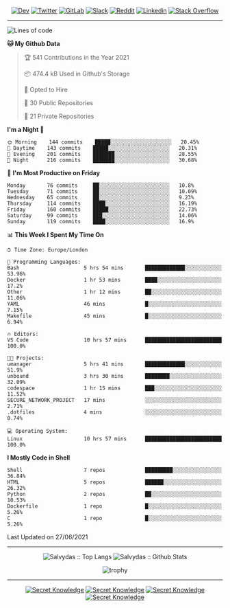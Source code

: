 <div align="center">
  
[![Dev](https://img.shields.io/badge/-DEV-222222?style=flat-square&logo=dev.to&logoColor=white&link=https://dev.to/sso/)](https://dev.to/sso/)
[![Twitter](https://img.shields.io/badge/-Twitter-222222?style=flat-square&logo=twitter&logoColor=white&link=https://twitter.com/digital_wizz/)](https://twitter.com/digital_wizz/)
[![GitLab](https://img.shields.io/badge/-GitLab-222222?style=flat-square&logo=GitLab&logoColor=white&link=https://gitlab.com/ss-o/)](https://gitlab.com/ss-o/)
[![Slack](https://img.shields.io/badge/-Slack-222222?style=flat-square&logo=Slack&logoColor=white&link=https://digital-teams.slack.com/)](https://digital-teams.slack.com/)
[![Reddit](https://img.shields.io/badge/-Reddit-222222?style=flat-square&logo=Reddit&logoColor=white&link=https://https://www.reddit.com/user/ss-o/)](https://www.reddit.com/user/ss-o/)
[![Linkedin](https://img.shields.io/badge/-LinkedIn-222222?style=flat-square&logo=Linkedin&logoColor=white&link=https://www.linkedin.com/in/digital-clouds/)](https://www.linkedin.com/in/digital-clouds/)
[![Stack Overflow](https://img.shields.io/badge/-Stack%20Overflow-222222?style=flat-square&logo=stack-overflow&logoColor=white&link=https://stackoverflow.com/users/13893752/salvydas-lukosius)](https://stackoverflow.com/users/13893752/salvydas-lukosius)

</div>

---

<!--START_SECTION:waka-->
![Lines of code](https://img.shields.io/badge/From%20Hello%20World%20I%27ve%20Written-2.1%20million%20lines%20of%20code-blue)

**🐱 My Github Data** 

> 🏆 541 Contributions in the Year 2021
 > 
> 📦 474.4 kB Used in Github's Storage 
 > 
> 💼 Opted to Hire
 > 
> 📜 30 Public Repositories 
 > 
> 🔑 21 Private Repositories  
 > 
**I'm a Night 🦉** 

```text
🌞 Morning    144 commits    █████░░░░░░░░░░░░░░░░░░░░   20.45% 
🌆 Daytime    143 commits    █████░░░░░░░░░░░░░░░░░░░░   20.31% 
🌃 Evening    201 commits    ███████░░░░░░░░░░░░░░░░░░   28.55% 
🌙 Night      216 commits    ███████░░░░░░░░░░░░░░░░░░   30.68%

```
📅 **I'm Most Productive on Friday** 

```text
Monday       76 commits     ██░░░░░░░░░░░░░░░░░░░░░░░   10.8% 
Tuesday      71 commits     ██░░░░░░░░░░░░░░░░░░░░░░░   10.09% 
Wednesday    65 commits     ██░░░░░░░░░░░░░░░░░░░░░░░   9.23% 
Thursday     114 commits    ████░░░░░░░░░░░░░░░░░░░░░   16.19% 
Friday       160 commits    █████░░░░░░░░░░░░░░░░░░░░   22.73% 
Saturday     99 commits     ███░░░░░░░░░░░░░░░░░░░░░░   14.06% 
Sunday       119 commits    ████░░░░░░░░░░░░░░░░░░░░░   16.9%

```


📊 **This Week I Spent My Time On** 

```text
⌚︎ Time Zone: Europe/London

💬 Programming Languages: 
Bash                     5 hrs 54 mins       █████████████░░░░░░░░░░░░   53.96% 
Docker                   1 hr 53 mins        ████░░░░░░░░░░░░░░░░░░░░░   17.2% 
Other                    1 hr 12 mins        ██░░░░░░░░░░░░░░░░░░░░░░░   11.06% 
YAML                     46 mins             █░░░░░░░░░░░░░░░░░░░░░░░░   7.15% 
Makefile                 45 mins             █░░░░░░░░░░░░░░░░░░░░░░░░   6.94%

🔥 Editors: 
VS Code                  10 hrs 57 mins      █████████████████████████   100.0%

🐱‍💻 Projects: 
umanager                 5 hrs 41 mins       █████████████░░░░░░░░░░░░   51.9% 
unbound                  3 hrs 30 mins       ████████░░░░░░░░░░░░░░░░░   32.09% 
codespace                1 hr 15 mins        ███░░░░░░░░░░░░░░░░░░░░░░   11.52% 
SECURE_NETWORK_PROJECT   17 mins             ░░░░░░░░░░░░░░░░░░░░░░░░░   2.71% 
.dotfiles                4 mins              ░░░░░░░░░░░░░░░░░░░░░░░░░   0.74%

💻 Operating System: 
Linux                    10 hrs 57 mins      █████████████████████████   100.0%

```

**I Mostly Code in Shell** 

```text
Shell                    7 repos             █████████░░░░░░░░░░░░░░░░   36.84% 
HTML                     5 repos             ██████░░░░░░░░░░░░░░░░░░░   26.32% 
Python                   2 repos             ██░░░░░░░░░░░░░░░░░░░░░░░   10.53% 
Dockerfile               1 repo              █░░░░░░░░░░░░░░░░░░░░░░░░   5.26% 
C                        1 repo              █░░░░░░░░░░░░░░░░░░░░░░░░   5.26%

```



 Last Updated on 27/06/2021
<!--END_SECTION:waka-->

---

<div align=center>

![Salvydas :: Top Langs](https://github-readme-stats.vercel.app/api/top-langs/?username=ss-o&langs_count=8&card_width=300&theme=blue-green&layout=compact)
![Salvydas :: Github Stats](https://github-readme-stats.vercel.app/api?username=ss-o&theme=blue-green&layout=compact&no-frame=true)
 
![trophy](https://github-profile-trophy.vercel.app/?username=ss-o&theme=darkhub&rank=SSS,SS,S,AAA,AA,A,B,C&no-frame=true)

---


[![Secret Knowledge](https://github-readme-stats.vercel.app/api/pin/?username=github&repo=government.github.com&card_width=150&theme=blue-green&layout=compact)](https://github.com/github/government.github.com)
[![Secret Knowledge](https://github-readme-stats.vercel.app/api/pin/?username=ss-o&repo=the-book-of-secret-knowledge&card_width=150&theme=blue-green&layout=compact)](https://github.com/ss-o/the-book-of-secret-knowledge)
[![Secret Knowledge](https://github-readme-stats.vercel.app/api/pin/?username=digital-clouds&repo=awesome-machine-learning&card_width=150&theme=blue-green)](https://github.com/digital-clouds/awesome-machine-learning)
[![Secret Knowledge](https://github-readme-stats.vercel.app/api/pin/?username=security-io&repo=shodan-eye&card_width=150&theme=blue-green)](https://github.com/security-io/shodan-eye)

</div>
